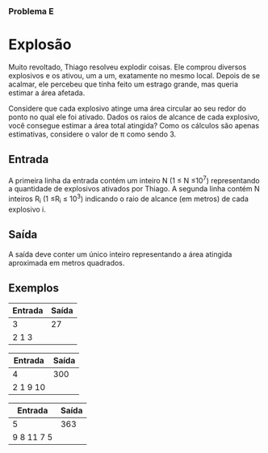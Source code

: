 ### Problema E

# Explosão

Muito revoltado, Thiago resolveu explodir coisas. Ele comprou diversos explosivos e os ativou, um a um, exatamente no mesmo local. Depois de se acalmar, ele percebeu que tinha feito um estrago grande, mas queria estimar a área afetada. 
 
Considere que cada explosivo atinge uma área circular ao seu redor do ponto no qual ele foi ativado. Dados os raios de alcance de cada explosivo, você consegue estimar a área total atingida? Como os cálculos são apenas estimativas, considere o valor de ​π​ como sendo 3. 

## Entrada

A primeira linha da entrada contém um inteiro ​N (1 ​≤ ​N ​≤ ​10​<sup>7</sup>​) representando a quantidade de explosivos ativados por Thiago. A segunda linha contém​ N inteiros ​R​<sub>i</sub> (1 ​≤​ ​R​<sub>i</sub>​ ​≤ ​10​<sup>3</sup>​) indicando o raio de alcance (em metros) de cada explosivo ​i​. 
 
 
## Saída

A saída deve conter um único inteiro representando a área atingida aproximada em metros quadrados. 

## Exemplos

| Entrada | Saída |
|---------|-------|
| 3 | 27 |
| 2 1 3 | |

| Entrada | Saída |
|---------|-------|
| 4 | 300 |
| 2 1 9 10 | |

| Entrada | Saída |
|---------|-------|
| 5 | 363 |
| 9 8 11 7 5 | |